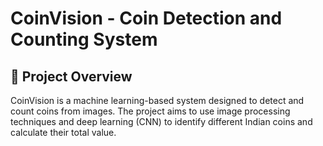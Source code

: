 # CoinVision - Coin Detection and Counting System

## 📌 Project Overview
CoinVision is a machine learning-based system designed to detect and count coins from images. The project aims to use image processing techniques and deep learning (CNN) to identify different Indian coins and calculate their total value.


